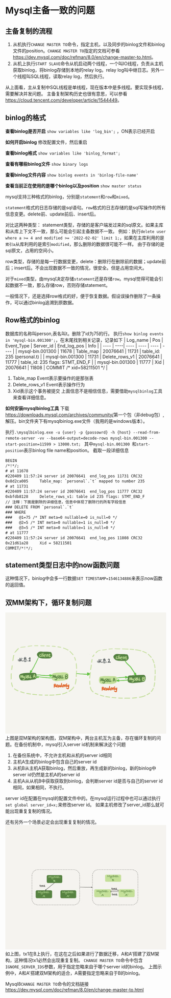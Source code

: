 # Mysql主备一致的问题

## 主备复制的流程

1. 从机执行``CHANGE MASTER TO``命令，指定主机，以及同步的binlog文件和binlog文件的position。``CHANGE MASTER TO``指定的文档可参看<https://dev.mysql.com/doc/refman/8.0/en/change-master-to.html>。
2. 从机上执行``START SLAVE``命令从机启动两个线程，一个叫IO线程，负责从主机获取binlog，将binlog存储到本地的relay log。relay log叫中继日志。另外一个线程叫SQL线程，读取relay log，然后执行。

从上面看，主从复制中SQL线程是单线程，现在版本中是多线程。要实现多线程，需要解决并发问题。
主备复制架构历史也很有意思，可以参看<https://cloud.tencent.com/developer/article/1544449>。

## binlog的格式

<strong>查看binlog是否开启</strong>
``show variables like 'log_bin';`` ，ON表示已经开启

<strong>如何开启binlog</strong>
修改配置文件，然后重启

<strong>查看binlog格式</strong>
``show variables like 'binlog_format';``

<strong>查看有哪些binlog文件</strong>
``show binary logs``

<strong>查看binlog文件内容</strong>
``show binlog events in 'binlog-file-name'``

<strong>查看当前正在使用的是哪个binlog以及position</strong>
``show master status``

mysql支持三种格式的binlog，分别是``statement``和``row``和``mixed``。

``statement``格式的日志存储的是sql语句。``row``格式的日志存储的是sql写操作的所有信息变更。delete前、update前后、insert后。

对比这两种类型：
statement类型，存储的是客户端发过来的sql原文。如果主库和从库上下文不一致，那么可能会引起主备数据不一致。
例如：执行``delete user where a >= 4 and modified >= '2022-02-02' limit 1;``，如果在主库利用的是``索引a``从库利用的是索引``modified``，那么删除的数据很可能不一样。
由于存储的是sql原文，占用的空间小。

row类型，存储的是每一行数据变更，delete：删除行在删除前的数据；update前后；insert后。不会出现数据不一致的情况，很安全。但是占用空间大。

对于``mixed``类型，由mysql决定存储``statement``还是存储``row``。mysql觉得可能会引起数据不一致，那么存储row，否则存储statement。

一般情况下，还是选择row格式的好，便于恢复数据。假设误操作删除了一条操作，可以通过binlog追溯到原数据。

## Row格式的binlog

数据库的名称叫person,表名叫t。删除了id为75的行。
执行``show binlog events in 'mysql-bin.001300';``，在末尾找到相关记录，记录如下
| Log_name | Pos | Event_Type | Server_id | End_log_pos | Info |
|  ----    | ----|  ----      | ----      | ----        | ----  |
| mysql-bin.001300 | 11678 | Table_map | 20076641 | 11731 | table_id: 235 (personal.t) |
| mysql-bin.001300 | 11731 | Delete_rows_v1 | 20076641 | 11777 | table_id: 235 flags: STMT_END_F |
| mysql-bin.001300 | 11777 | Xid | 20076641 | 11808 | COMMIT /* xid=58211501 */ |

1. Table_map Event表示要操作的是那张表
2. Delete_rows_v1 Event表示操作行为
3. Xid表示这个事务被提交
上面信息不是相信信息，需要借助``mysqlbinlog``工具来查看详细信息。

<strong>如何安装mysqlbinlog工具</strong>
下载<https://downloads.mysql.com/archives/community/>第一个包（非debug包）,解压。bin文件夹下有mysqlbinlog.exe文件（我用的是windows版本）。


执行``.\mysqlbinlog.exe -u {user} -p {passowrd} -h {host} --read-from-remote-server -vv --base64-output=decode-rows mysql-bin.001300 --start-position=11599 > 13000.txt;
 ``
 其中``mysql-bin.001300 ``和``start-position``表示binlog file name和position。
 截取一段详细信息
 ```plain text
 BEGIN
/*!*/;
# at 11678
#220409 11:57:24 server id 20076641  end_log_pos 11731 CRC32 0x8d2ca005 	Table_map: `personal`.`t` mapped to number 235
# at 11731
#220409 11:57:24 server id 20076641  end_log_pos 11777 CRC32 0xbfdb8128 	Delete_rows_v1: table id 235 flags: STMT_END_F
// 注释：下面是删除的详细信息，信息中体现了删除行的所有字段信息
### DELETE FROM `personal`.`t`
### WHERE
###   @1=75 /* INT meta=0 nullable=0 is_null=0 */
###   @2=5 /* INT meta=0 nullable=1 is_null=0 */
###   @3=5 /* INT meta=0 nullable=1 is_null=0 */
# at 11777
#220409 11:57:24 server id 20076641  end_log_pos 11808 CRC32 0x21d61a28 	Xid = 58211501
COMMIT/*!*/;
 ```

## statement类型日志中的now函数问题

这种情况下，binlog中会多一行数据``SET TIMESTAMP=1546134886``来表示now函数的返回值。

## 双MM架构下，循环复制问题

![avatar](双M架构.png)
上图是双M架构的架构图，双M架构中，两台主机互为主备，存在循环复制的问题。在备份机制中，mysql引入server id机制来解决这个问题
1. 在备份系统中，不允许主机和从机的server id相同
2. 主机A生成的binlog中包含自己的server id
3. 从机B从主机A获取binlog，然后重放，再生成新的binlog，新的binlog中server id仍然是主机A的server id
4. 主机A从从机B中获取获取到binlog，会判断server id是否与自己的server id相同，如果相同，不执行。

server id在配置在mysql的配置文件中的。在mysql运行过程中也可以通过执行``set global server_id=x;``来修改server id。
如果主机修改了server_id那么就可能出现重复复制的情况。

还有另外一个场景必定会出现重复复制的情况。
![avatar](三节点循环.png)
如上图，tx1在B上执行，在这在之后如果进行了数据迁移，A和A'搭建了双M架构，这种情况tx1必然会出现重复复制。
``CHANGE MASTER TO``命令中包含``IGNORE_SERVER_IDS``参数，用于指定忽略来自于哪个server id的binlog。
上图示例中，A和A'搭建双M架构的适合，A需要指定忽略来自于B的binlog。

Mysql8``CHANGE MASTER TO``命令的文档链接<https://dev.mysql.com/doc/refman/8.0/en/change-master-to.html>